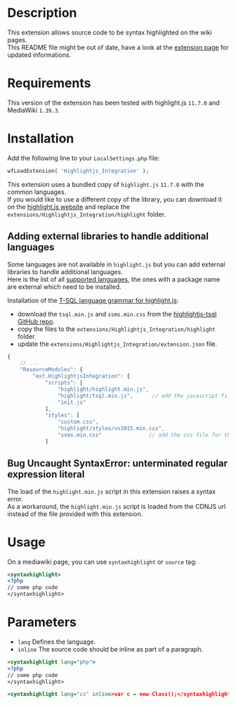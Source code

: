 # Description

This extension allows source code to be syntax highlighted on the wiki pages.  
This README file might be out of date, have a look at the [extension page](https://www.mediawiki.org/wiki/Extension:Highlightjs_Integration) for updated informations.


# Requirements

This version of the extension has been tested with highlight.js `11.7.0` and MediaWiki `1.39.3`.


# Installation

Add the following line to your `LocalSettings.php` file:

``` php
wfLoadExtension( 'Highlightjs_Integration' );
```

This extension uses a bundled copy of `highlight.js` `11.7.0` with the common languages.  
If you would like to use a different copy of the library, you can download it on the [highlight.js website](https://highlightjs.org/download) and replace the `extensions/Highlightjs_Integration/highlight` folder.


## Adding external libraries to handle additional languages

Some languages are not available in `highlight.js` but you can add external libraries to handle additional languages.  
Here is the list of all [supported languages](https://github.com/highlightjs/highlight.js/blob/main/SUPPORTED_LANGUAGES.md), the ones with a package name are external which need to be installed.

Installation of the [T-SQL language grammar for highlight.js](https://github.com/highlightjs/highlightjs-tsql):

* download the `tsql.min.js` and `ssms.min.css` from the [highlightjs-tsql GitHub repo](https://github.com/highlightjs/highlightjs-tsql/tree/main/dist).
* copy the files to the `extensions/Highlightjs_Integration/highlight` folder.
* update the `extensions/Highlightjs_Integration/extension.json` file.

```js
{
    // ...
    "ResourceModules": {
        "ext.HighlightjsIntegration": {
            "scripts": [
                "highlight/highlight.min.js",
                "highlight/tsql.min.js",      // add the javascript file for the T-SQL language
                "init.js"
            ],
            "styles": [
                "custom.css",
                "highlight/styles/vs2015.min.css",
                "ssms.min.css"               // add the css file for the T-SQL language if any
            ]
```

## Bug Uncaught SyntaxError: unterminated regular expression literal

The load of the `highlight.min.js` script in this extension raises a syntax error.  
As a workaround, the `highlight.min.js` script is loaded from the CDNJS url instead of the file provided with this extension.


# Usage

On a mediawiki page, you can use `syntaxhighlight` or `source` tag:

```xml
<syntaxhighlight>
<?php
// some php code
</syntaxhighlight>
```


# Parameters

* `lang`     Defines the language.
* `inline`   The source code should be inline as part of a paragraph.

```xml
<syntaxhighlight lang="php">
<?php
// some php code
</syntaxhighlight>
```

```xml
<syntaxhighlight lang="cs" inline>var c = new Class();</syntaxhighlight>
```